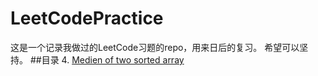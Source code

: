 # LeetCodePractice
这是一个记录我做过的LeetCode习题的repo，用来日后的复习。
希望可以坚持。
##目录
4. [Medien of two sorted array](MedienOfTwoSortedArray.cpp)